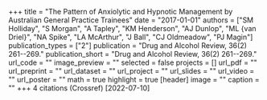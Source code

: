 +++
title = "The Pattern of Anxiolytic and Hypnotic Management by Australian General Practice Trainees"
date = "2017-01-01"
authors = ["SM Holliday", "S Morgan", "A Tapley", "KM Henderson", "AJ Dunlop", "ML {van Driel}", "NA Spike", "LA McArthur", "J Ball", "CJ Oldmeadow", "PJ Magin"]
publication_types = ["2"]
publication = "Drug and Alcohol Review, 36(2) 261--269."
publication_short = "Drug and Alcohol Review, 36(2) 261--269."
url_code = ""
image_preview = ""
selected = false
projects = []
url_pdf = ""
url_preprint = ""
url_dataset = ""
url_project = ""
url_slides = ""
url_video = ""
url_poster = ""
math = true
highlight = true
[header]
image = ""
caption = ""
+++
4 citations (Crossref) [2022-07-10]
